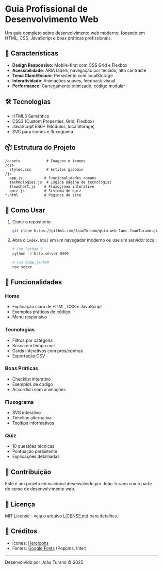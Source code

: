 # Guia Profissional de Desenvolvimento Web

Um guia completo sobre desenvolvimento web moderno, focando em HTML, CSS, JavaScript e boas práticas profissionais.

## 🚀 Características

- **Design Responsivo**: Mobile-first com CSS Grid e Flexbox
- **Acessibilidade**: ARIA labels, navegação por teclado, alto contraste
- **Tema Claro/Escuro**: Persistente com localStorage
- **Interatividade**: Animações suaves, feedback visual
- **Performance**: Carregamento otimizado, código modular

## 🛠️ Tecnologias

- HTML5 Semântico
- CSS3 (Custom Properties, Grid, Flexbox)
- JavaScript ES6+ (Módulos, localStorage)
- SVG para ícones e fluxograma

## 📦 Estrutura do Projeto

```
/assets            # Imagens e ícones
/css
  styles.css       # Estilos globais
/js
  app.js          # Funcionalidades comuns
  technologies.js  # Lógica página de tecnologias
  flowchart.js    # Fluxograma interativo
  quiz.js         # Sistema de quiz
*.html            # Páginas do site
```

## 🚀 Como Usar

1. Clone o repositório:
   ```bash
   git clone https://github.com/JoaoTurano/guia-web-1ano-JoaoTurano.git
   ```

2. Abra o `index.html` em um navegador moderno ou use um servidor local:
   ```bash
   # Com Python 3
   python -m http.server 8000
   
   # Com Node.js/NPM
   npx serve
   ```

## 🎯 Funcionalidades

### Home
- Explicação clara de HTML, CSS e JavaScript
- Exemplos práticos de código
- Menu responsivo

### Tecnologias
- Filtros por categoria
- Busca em tempo real
- Cards interativos com prós/contras
- Exportação CSV

### Boas Práticas
- Checklist interativo
- Exemplos de código
- Accordion com animações

### Fluxograma
- SVG interativo
- Timeline alternativa
- Tooltips informativos

### Quiz
- 10 questões técnicas
- Pontuação persistente
- Explicações detalhadas

## 👥 Contribuição

Este é um projeto educacional desenvolvido por João Turano como parte do curso de desenvolvimento web.

## 📜 Licença

MIT License - veja o arquivo [LICENSE.md](LICENSE.md) para detalhes.

## 🙏 Créditos

- Ícones: [Heroicons](https://heroicons.com/)
- Fontes: [Google Fonts](https://fonts.google.com/) (Poppins, Inter)

---
Desenvolvido por João Turano © 2025
